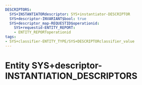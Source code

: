 ```yaml
---
DESCRIPTORS:
  SYS+INSTANTIATORdescriptor: SYS+instantiator-DESCRIPTOR
  SYS+descriptor-INVARIANT$bool: true
  SYS+descriptor_map-REQUESTID$operationid:
    SYS+requestid-ENTITY_REPORT:
    - ENTITY_REPORToperationid
tags:
- SYS+classifier-ENTITY_TYPE/SYS+DESCRIPTORclassifier_value
---
```

# Entity SYS+descriptor-INSTANTIATION_DESCRIPTORS


